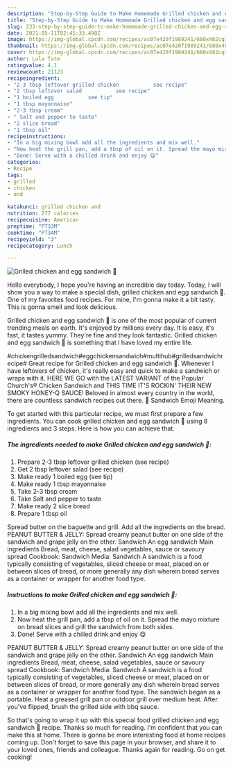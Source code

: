 ```yaml
---
description: "Step-by-Step Guide to Make Homemade Grilled chicken and egg sandwich 🥪"
title: "Step-by-Step Guide to Make Homemade Grilled chicken and egg sandwich 🥪"
slug: 233-step-by-step-guide-to-make-homemade-grilled-chicken-and-egg-sandwich
date: 2021-05-11T02:45:33.490Z
image: https://img-global.cpcdn.com/recipes/ac07e420f1989241/680x482cq70/grilled-chicken-and-egg-sandwich-recipe-main-photo.jpg
thumbnail: https://img-global.cpcdn.com/recipes/ac07e420f1989241/680x482cq70/grilled-chicken-and-egg-sandwich-recipe-main-photo.jpg
cover: https://img-global.cpcdn.com/recipes/ac07e420f1989241/680x482cq70/grilled-chicken-and-egg-sandwich-recipe-main-photo.jpg
author: Lula Tate
ratingvalue: 4.1
reviewcount: 21123
recipeingredient:
- "2-3 tbsp leftover grilled chicken           see recipe"
- "2 tbsp leftover salad           see recipe"
- "1 boiled egg           see tip"
- "1 tbsp mayonnaise"
- "2-3 tbsp cream"
- " Salt and pepper to taste"
- "2 slice bread"
- "1 tbsp oil"
recipeinstructions:
- "In a big mixing bowl add all the ingredients and mix well."
- "Now heat the grill pan, add a tbsp of oil on it. Spread the mayo mixture on bread slices and grill the sandwich from both sides."
- "Done! Serve with a chilled drink and enjoy 😋"
categories:
- Recipe
tags:
- grilled
- chicken
- and

katakunci: grilled chicken and 
nutrition: 277 calories
recipecuisine: American
preptime: "PT33M"
cooktime: "PT34M"
recipeyield: "3"
recipecategory: Lunch

---
```



![Grilled chicken and egg sandwich 🥪](https://img-global.cpcdn.com/recipes/ac07e420f1989241/680x482cq70/grilled-chicken-and-egg-sandwich-recipe-main-photo.jpg)

Hello everybody, I hope you're having an incredible day today. Today, I will show you a way to make a special dish, grilled chicken and egg sandwich 🥪. One of my favorites food recipes. For mine, I'm gonna make it a bit tasty. This is gonna smell and look delicious.

Grilled chicken and egg sandwich 🥪 is one of the most popular of current trending meals on earth. It's enjoyed by millions every day. It is easy, it's fast, it tastes yummy. They're fine and they look fantastic. Grilled chicken and egg sandwich 🥪 is something that I have loved my entire life.

#chickengrilledsandwich#eggchickensandwich#multihub#grilledsandwichrecipe# Great recipe for Grilled chicken and egg sandwich 🥪. Whenever I have leftovers of chicken, it&#39;s really easy and quick to make a sandwich or wraps with it. HERE WE GO with the LATEST VARIANT of the Popular Church&#39;s® Chicken Sandwich and THIS TIME IT&#39;S ROCKIN&#39; THEIR NEW SMOKY HONEY-Q SAUCE! Beloved in almost every country in the world, there are countless sandwich recipes out there. 🥪 Sandwich Emoji Meaning.


To get started with this particular recipe, we must first prepare a few ingredients. You can cook grilled chicken and egg sandwich 🥪 using 8 ingredients and 3 steps. Here is how you can achieve that.

<!--inarticleads1-->

##### The ingredients needed to make Grilled chicken and egg sandwich 🥪:

1. Prepare 2-3 tbsp leftover grilled chicken           (see recipe)
1. Get 2 tbsp leftover salad           (see recipe)
1. Make ready 1 boiled egg           (see tip)
1. Make ready 1 tbsp mayonnaise
1. Take 2-3 tbsp cream
1. Take  Salt and pepper to taste
1. Make ready 2 slice bread
1. Prepare 1 tbsp oil


Spread butter on the baguette and grill. Add all the ingredients on the bread. PEANUT BUTTER &amp; JELLY: Spread creamy peanut butter on one side of the sandwich and grape jelly on the other. Sandwich An egg sandwich Main ingredients Bread, meat, cheese, salad vegetables, sauce or savoury spread Cookbook: Sandwich Media: Sandwich A sandwich is a food typically consisting of vegetables, sliced cheese or meat, placed on or between slices of bread, or more generally any dish wherein bread serves as a container or wrapper for another food type. 

<!--inarticleads2-->

##### Instructions to make Grilled chicken and egg sandwich 🥪:

1. In a big mixing bowl add all the ingredients and mix well.
1. Now heat the grill pan, add a tbsp of oil on it. Spread the mayo mixture on bread slices and grill the sandwich from both sides.
1. Done! Serve with a chilled drink and enjoy 😋


PEANUT BUTTER &amp; JELLY: Spread creamy peanut butter on one side of the sandwich and grape jelly on the other. Sandwich An egg sandwich Main ingredients Bread, meat, cheese, salad vegetables, sauce or savoury spread Cookbook: Sandwich Media: Sandwich A sandwich is a food typically consisting of vegetables, sliced cheese or meat, placed on or between slices of bread, or more generally any dish wherein bread serves as a container or wrapper for another food type. The sandwich began as a portable. Heat a greased grill pan or outdoor grill over medium heat. After you&#39;ve flipped, brush the grilled side with bbq sauce. 

So that's going to wrap it up with this special food grilled chicken and egg sandwich 🥪 recipe. Thanks so much for reading. I'm confident that you can make this at home. There is gonna be more interesting food at home recipes coming up. Don't forget to save this page in your browser, and share it to your loved ones, friends and colleague. Thanks again for reading. Go on get cooking!
